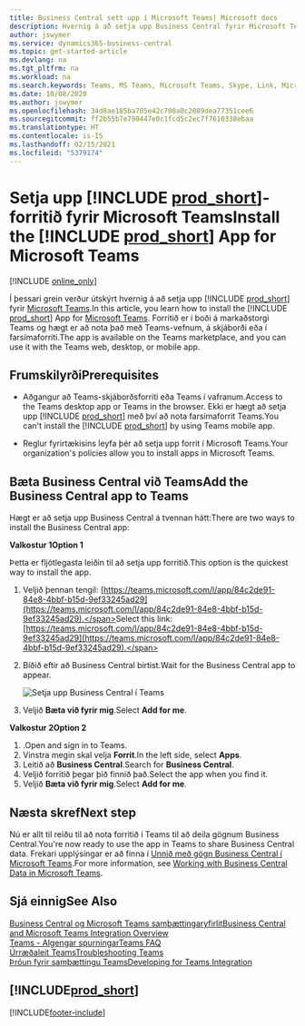 ```yaml
---
title: Business Central sett upp í Microsoft Teams| Microsoft docs
description: Hvernig á að setja upp Business Central fyrir Microsoft Teams.
author: jswymer
ms.service: dynamics365-business-central
ms.topic: get-started-article
ms.devlang: na
ms.tgt_pltfrm: na
ms.workload: na
ms.search.keywords: Teams, MS Teams, Microsoft Teams, Skype, Link, Microsoft 365, collaborate, collaboration, teamwork
ms.date: 10/08/2020
ms.author: jswymer
ms.openlocfilehash: 34d8ae185ba705e42c700a0c2089dea77351cee6
ms.sourcegitcommit: ff2b55b7e790447e0c1fcd5c2ec7f7610338ebaa
ms.translationtype: HT
ms.contentlocale: is-IS
ms.lasthandoff: 02/15/2021
ms.locfileid: "5379174"
---
```

# <a name="install-the-prod_short-app-for-microsoft-teams"></a><span data-ttu-id="98257-103">Setja upp [!INCLUDE [prod_short](includes/prod_short.md)]-forritið fyrir Microsoft Teams</span><span class="sxs-lookup"><span data-stu-id="98257-103">Install the [!INCLUDE [prod_short](includes/prod_short.md)] App for Microsoft Teams</span></span>

[!INCLUDE [online_only](includes/online_only.md)]

<span data-ttu-id="98257-104">Í þessari grein verður útskýrt hvernig á að setja upp [!INCLUDE [prod_short](includes/prod_short.md)] fyrir [Microsoft Teams](https://www.microsoft.com/en-us/microsoft-365/microsoft-teams).</span><span class="sxs-lookup"><span data-stu-id="98257-104">In this article, you learn how to install the [!INCLUDE [prod_short](includes/prod_short.md)] App for [Microsoft Teams](https://www.microsoft.com/en-us/microsoft-365/microsoft-teams).</span></span> <span data-ttu-id="98257-105">Forritið er í boði á markaðstorgi Teams og hægt er að nota það með Teams-vefnum, á skjáborði eða í farsímaforriti.</span><span class="sxs-lookup"><span data-stu-id="98257-105">The app is available on the Teams marketplace, and you can use it with the Teams web, desktop, or mobile app.</span></span>

## <a name="prerequisites"></a><span data-ttu-id="98257-106">Frumskilyrði</span><span class="sxs-lookup"><span data-stu-id="98257-106">Prerequisites</span></span>

- <span data-ttu-id="98257-107">Aðgangur að Teams-skjáborðsforriti eða Teams í vafranum.</span><span class="sxs-lookup"><span data-stu-id="98257-107">Access to the Teams desktop app or Teams in the browser.</span></span> <span data-ttu-id="98257-108">Ekki er hægt að setja upp [!INCLUDE [prod_short](includes/prod_short.md)] með því að nota farsímaforrit Teams.</span><span class="sxs-lookup"><span data-stu-id="98257-108">You can't install the [!INCLUDE [prod_short](includes/prod_short.md)] by using Teams mobile app.</span></span>

- <span data-ttu-id="98257-109">Reglur fyrirtækisins leyfa þér að setja upp forrit í Microsoft Teams.</span><span class="sxs-lookup"><span data-stu-id="98257-109">Your organization's policies allow you to install apps in Microsoft Teams.</span></span>

## <a name="add-the-business-central-app-to-teams"></a><span data-ttu-id="98257-110">Bæta Business Central við Teams</span><span class="sxs-lookup"><span data-stu-id="98257-110">Add the Business Central app to Teams</span></span>

<span data-ttu-id="98257-111">Hægt er að setja upp Business Central á tvennan hátt:</span><span class="sxs-lookup"><span data-stu-id="98257-111">There are two ways to install the Business Central app:</span></span>

<span data-ttu-id="98257-112">**Valkostur 1**</span><span class="sxs-lookup"><span data-stu-id="98257-112">**Option 1**</span></span>

<span data-ttu-id="98257-113">Þetta er fljótlegasta leiðin til að setja upp forritið.</span><span class="sxs-lookup"><span data-stu-id="98257-113">This option is the quickest way to install the app.</span></span>

1. <span data-ttu-id="98257-114">Veljið þennan tengil: [https://teams.microsoft.com/l/app/84c2de91-84e8-4bbf-b15d-9ef33245ad29](https://teams.microsoft.com/l/app/84c2de91-84e8-4bbf-b15d-9ef33245ad29).</span><span class="sxs-lookup"><span data-stu-id="98257-114">Select this link: [https://teams.microsoft.com/l/app/84c2de91-84e8-4bbf-b15d-9ef33245ad29](https://teams.microsoft.com/l/app/84c2de91-84e8-4bbf-b15d-9ef33245ad29).</span></span>

2. <span data-ttu-id="98257-115">Bíðið eftir að Business Central birtist.</span><span class="sxs-lookup"><span data-stu-id="98257-115">Wait for the Business Central app to appear.</span></span>

    ![Setja upp Business Central í Teams](media/teams-install-app.png)

3. <span data-ttu-id="98257-117">Veljið **Bæta við fyrir mig**.</span><span class="sxs-lookup"><span data-stu-id="98257-117">Select **Add for me**.</span></span>

<span data-ttu-id="98257-118">**Valkostur 2**</span><span class="sxs-lookup"><span data-stu-id="98257-118">**Option 2**</span></span>

1. <span data-ttu-id="98257-119">.</span><span class="sxs-lookup"><span data-stu-id="98257-119">Open and sign in to Teams.</span></span>
2. <span data-ttu-id="98257-120">Vinstra megin skal velja **Forrit**.</span><span class="sxs-lookup"><span data-stu-id="98257-120">In the left side, select **Apps**.</span></span>
3. <span data-ttu-id="98257-121">Leitið að **Business Central**.</span><span class="sxs-lookup"><span data-stu-id="98257-121">Search for **Business Central**.</span></span>
4. <span data-ttu-id="98257-122">Veljið forritið þegar þið finnið það.</span><span class="sxs-lookup"><span data-stu-id="98257-122">Select the app when you find it.</span></span>
5. <span data-ttu-id="98257-123">Veljið **Bæta við fyrir mig**.</span><span class="sxs-lookup"><span data-stu-id="98257-123">Select **Add for me**.</span></span>

## <a name="next-step"></a><span data-ttu-id="98257-124">Næsta skref</span><span class="sxs-lookup"><span data-stu-id="98257-124">Next step</span></span>

<span data-ttu-id="98257-125">Nú er allt til reiðu til að nota forritið í Teams til að deila gögnum Business Central.</span><span class="sxs-lookup"><span data-stu-id="98257-125">You're now ready to use the app in Teams to share Business Central data.</span></span> <span data-ttu-id="98257-126">Frekari upplýsingar er að finna í [Unnið með gögn Business Central í Microsoft Teams](across-working-with-teams.md).</span><span class="sxs-lookup"><span data-stu-id="98257-126">For more information, see [Working with Business Central Data in Microsoft Teams](across-working-with-teams.md).</span></span>

## <a name="see-also"></a><span data-ttu-id="98257-127">Sjá einnig</span><span class="sxs-lookup"><span data-stu-id="98257-127">See Also</span></span>

[<span data-ttu-id="98257-128">Business Central og Microsoft Teams samþættingaryfirlit</span><span class="sxs-lookup"><span data-stu-id="98257-128">Business Central and Microsoft Teams Integration Overview</span></span>](across-teams-overview.md)  
[<span data-ttu-id="98257-129">Teams - Algengar spurningar</span><span class="sxs-lookup"><span data-stu-id="98257-129">Teams FAQ</span></span>](teams-faq.md)  
[<span data-ttu-id="98257-130">Úrræðaleit Teams</span><span class="sxs-lookup"><span data-stu-id="98257-130">Troubleshooting Teams</span></span>](admin-teams-troubleshooting.md)  
[<span data-ttu-id="98257-131">Þróun fyrir samþættingu Teams</span><span class="sxs-lookup"><span data-stu-id="98257-131">Developing for Teams Integration</span></span>](/dynamics365/business-central/dev-itpro/developer/devenv-develop-for-teams)  

## [!INCLUDE[prod_short](includes/free_trial_md.md)]  


[!INCLUDE[footer-include](includes/footer-banner.md)]